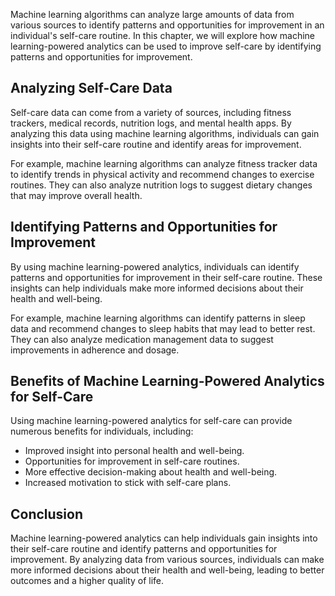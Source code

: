 
Machine learning algorithms can analyze large amounts of data from various sources to identify patterns and opportunities for improvement in an individual's self-care routine. In this chapter, we will explore how machine learning-powered analytics can be used to improve self-care by identifying patterns and opportunities for improvement.

Analyzing Self-Care Data
------------------------

Self-care data can come from a variety of sources, including fitness trackers, medical records, nutrition logs, and mental health apps. By analyzing this data using machine learning algorithms, individuals can gain insights into their self-care routine and identify areas for improvement.

For example, machine learning algorithms can analyze fitness tracker data to identify trends in physical activity and recommend changes to exercise routines. They can also analyze nutrition logs to suggest dietary changes that may improve overall health.

Identifying Patterns and Opportunities for Improvement
------------------------------------------------------

By using machine learning-powered analytics, individuals can identify patterns and opportunities for improvement in their self-care routine. These insights can help individuals make more informed decisions about their health and well-being.

For example, machine learning algorithms can identify patterns in sleep data and recommend changes to sleep habits that may lead to better rest. They can also analyze medication management data to suggest improvements in adherence and dosage.

Benefits of Machine Learning-Powered Analytics for Self-Care
------------------------------------------------------------

Using machine learning-powered analytics for self-care can provide numerous benefits for individuals, including:

* Improved insight into personal health and well-being.
* Opportunities for improvement in self-care routines.
* More effective decision-making about health and well-being.
* Increased motivation to stick with self-care plans.

Conclusion
----------

Machine learning-powered analytics can help individuals gain insights into their self-care routine and identify patterns and opportunities for improvement. By analyzing data from various sources, individuals can make more informed decisions about their health and well-being, leading to better outcomes and a higher quality of life.
